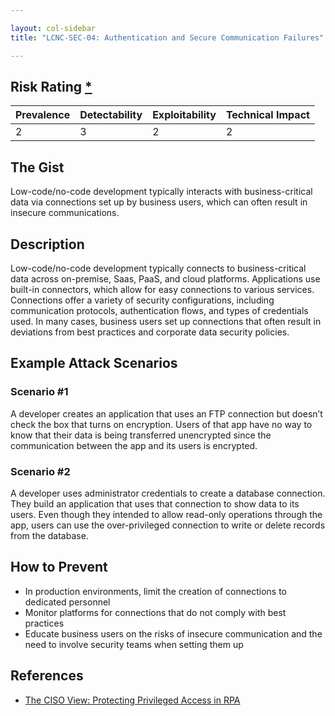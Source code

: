 ```yaml
---

layout: col-sidebar
title: "LCNC-SEC-04: Authentication and Secure Communication Failures"

---
```


## Risk Rating [*](https://owasp.org/www-project-top-ten/2017/Note_About_Risks)

| Prevalence | Detectability | Exploitability | Technical Impact |
| --- | --- | --- | --- |
| 2 | 3 | 2 | 2 |

## The Gist

Low-code/no-code development typically interacts with business-critical data via connections set up by business users, which can often result in insecure communications.

## Description

Low-code/no-code development typically connects to business-critical data across on-premise, Saas, PaaS, and cloud platforms. Applications use built-in connectors, which allow for easy connections to various services. Connections offer a variety of security configurations, including communication protocols, authentication flows, and types of credentials used. In many cases, business users set up connections that often result in deviations from best practices and corporate data security policies.

## Example Attack Scenarios

### Scenario #1

A developer creates an application that uses an FTP connection but doesn’t check the box that turns on encryption. Users of that app have no way to know that their data is being transferred unencrypted since the communication between the app and its users is encrypted.

### Scenario #2

A developer uses administrator credentials to create a database connection. They build an application that uses that connection to show data to its users. Even though they intended to allow read-only operations through the app, users can use the over-privileged connection to write or delete records from the database.

## How to Prevent

- In production environments, limit the creation of connections to dedicated personnel
- Monitor platforms for connections that do not comply with best practices
- Educate business users on the risks of insecure communication and the need to involve security teams when setting them up

## References

- [The CISO View: Protecting Privileged Access in RPA](https://www.cyberark.com/resources/blog/ciso-view-insights-securely-scaling-rpa-initiatives)
